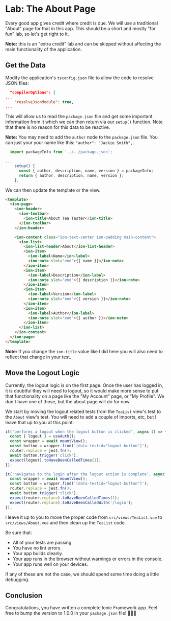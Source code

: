 # Lab: The About Page

Every good app gives credit where credit is due. We will use a traditional "About" page for that in this app. This should be a short and mostly "for fun" lab, so let's get right to it.

**Note:** this is an "extra credit" lab and can be skipped without affecting the main functionality of the application.

## Get the Data

Modify the application's `tsconfig.json` file to allow the code to resolve JSON files:

```json
  "compilerOptions": {
...
    "resolveJsonModule": true,
...
```

This will allow us to read the `package.json` file and get some important information from it which we can then return via our `setup()` function. Note that there is no reason for this data to be reactive.

**Note:** You may need to add the `author` node to the `package.json` file. You can just your your name like this: `"author": "Jackie Smith",`.

```typescript
  import packageInfo from '../../package.json';

...
    setup() {
      const { author, description, name, version } = packageInfo;
      return { author, description, name, version };
    },
```

We can then update the template or the view.

```html
<template>
  <ion-page>
    <ion-header>
      <ion-toolbar>
        <ion-title>About Tea Taster</ion-title>
      </ion-toolbar>
    </ion-header>

    <ion-content class="ion-text-center ion-padding main-content">
      <ion-list>
        <ion-list-header>About</ion-list-header>
        <ion-item>
          <ion-label>Name</ion-label>
          <ion-note slot="end">{{ name }}</ion-note>
        </ion-item>
        <ion-item>
          <ion-label>Description</ion-label>
          <ion-note slot="end">{{ description }}</ion-note>
        </ion-item>
        <ion-item>
          <ion-label>Version</ion-label>
          <ion-note slot="end">{{ version }}</ion-note>
        </ion-item>
        <ion-item>
          <ion-label>Author</ion-label>
          <ion-note slot="end">{{ author }}</ion-note>
        </ion-item>
      </ion-list>
    </ion-content>
  </ion-page>
</template>
```

**Note:** If you change the `ion-title` value like I did here you will also need to reflect that change in your test.

## Move the Logout Logic

Currently, the logout logic is on the first page. Once the user has logged in, it is doubtful they will need to logout, so it would make more sense to put that functionality on a page like the "My Account" page, or "My Profile". We don't have one of those, but the about page will do for now.

We start by moving the logout related tests from the `TeaList` view's test to the `About` view's test. You will need to add a couple of imports, etc, but I leave that up to you at this point.

```typescript
it('performs a logout when the logout button is clicked', async () => {
  const { logout } = useAuth();
  const wrapper = await mountView();
  const button = wrapper.find('[data-testid="logout-button"]');
  router.replace = jest.fn();
  await button.trigger('click');
  expect(logout).toHaveBeenCalledTimes(1);
});

it('navigates to the login after the logout action is complete', async () => {
  const wrapper = await mountView();
  const button = wrapper.find('[data-testid="logout-button"]');
  router.replace = jest.fn();
  await button.trigger('click');
  expect(router.replace).toHaveBeenCalledTimes(1);
  expect(router.replace).toHaveBeenCalledWith('/login');
});
```

I leave it up to you to move the proper code from `src/views/TeaList.vue` to `src/views/About.vue` and then clean up the `TeaList` code.

Be sure that:

- All of your tests are passing.
- You have no lint errors.
- Your app builds cleanly.
- Your app runs in the browser without warnings or errors in the console.
- Your app runs well on your devices.

If any of these are not the case, we should spend some time doing a little debugging.

## Conclusion

Congratulations, you have written a complete Ionic Framework app. Feel free to bump the version to 1.0.0 in your `package.json` file! 🥳🎉🤓
